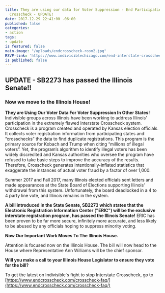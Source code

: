 ```yaml
---
title: They are using our data for Voter Suppression - End Participation in Interstate
  Crosscheck - UPDATE!
date: 2017-12-29 22:41:00 -06:00
published: false
categories:
- action
tags:
- update
is featured: false
main-image: "/uploads/endcrosscheck-room2.jpg"
RSVP-link: 'https://www.indivisiblechicago.com/end-interstate-crosscheck/ '
is published: false
---
```


## UPDATE - SB2273 has passed the Illinois Senate!!

### Now we move to the Illinois House!

**They are Using Our Voter Data For Voter Suppression In Other States!**
Indivisible groups across Illinois have been working to address Illinois' participation in the extremely flawed Interstate Crosscheck system. Crosscheck is a program created and operated by Kansas election officials. It collects voter registration information from participating states and “crosschecks” the data to find duplicate registrations. This program is the primary source for Kobach and Trump when citing “millions of illegal voters”. Yet, the program’s algorithm to identify illegal voters has been widely discredited and Kansas authorities who oversee the program have refused to take basic steps to improve the accuracy of the results. Therefore, Crosscheck generates intentionally-inflated statistics that exaggerate the instances of actual voter fraud by a factor of over 1,000.

Summer 2017 and Fall 2017, many Illinois elected officials sent letters and made appearances at the State Board of Elections supporting Illinois' withdrawal from this system. Unfortunately, the board deadlocked in a 4 to 4 party line vote, and Illinois remains in the system.

**A bill introduced in the State Senate, SB2273 which states that the Electronic Registration Information Center ("ERIC") will be the exclusive interstate registration program, has passed the Illinois Senate!** ERIC has been proven to be far more secure, infinitely more accurate, and less likely to be abused by any officials hoping to suppress minority voting.

**Now Our Important Work Moves To The Illinois House.**  

Attention is focused now on the Illinois House. The bill will now head to the House where Representative Ann Williams will be the chief sponsor.

**Will you make a call to your Illinois House Legislator to ensure they vote for the bill?**  

To get the latest on Indivisible's fight to stop Interstate Crosscheck, go to [https://www.endcrosscheck.com/crosscheck-faq/](https://www.endcrosscheck.com/crosscheck-faq/)